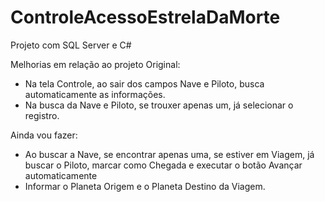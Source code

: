 # ControleAcessoEstrelaDaMorte
Projeto com SQL Server e C#

Melhorias em relação ao projeto Original:
- Na tela Controle, ao sair dos campos Nave e Piloto, busca automaticamente as informações.
- Na busca da Nave e Piloto, se trouxer apenas um, já selecionar o registro.

Ainda vou fazer:
- Ao buscar a Nave, se encontrar apenas uma, se estiver em Viagem, já buscar o Piloto, marcar como Chegada e executar o botão Avançar automaticamente
- Informar o Planeta Origem e o Planeta Destino da Viagem.
